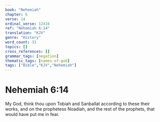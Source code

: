 ```yaml
---
book: "Nehemiah"
chapter: 6
verse: 14
ordinal_verse: 12416
ref: "Nehemiah 6:14"
translation: "KJV"
genre: "History"
word_count: 31
topics: []
cross_references: []
grammar_tags: [negation]
thematic_tags: [names-of-god]
tags: ["Bible","KJV","Nehemiah"]
---
```


# Nehemiah 6:14

My God, think thou upon Tobiah and Sanballat according to these their works, and on the prophetess Noadiah, and the rest of the prophets, that would have put me in fear.
